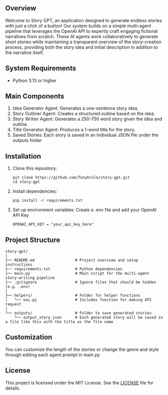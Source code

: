## Overview
Welcome to Story GPT, an application designed to generate endless stories with just a click of a button! Our system builds on a simple multi-agent pipeline that leverages the OpenAI API to expertly craft engaging fictional narratives from scratch. These AI agents work collaboratively to generate short stories while maintaining a transparent overview of the story-creation process, providing both the story idea and initial description in addition to the narrative itself. 
## System Requirements
* Python 3.13 or higher
## Main Components

1. Idea Generator Agent: Generates a one-sentence story idea.
2. Story Outliner Agent: Creates a structured outline based on the idea.
3. Story Writier Agent: Generates a 250-750 word story given the idea and outline.
4. Title Generator Agent: Produces a 1-word title for the story.
5. Saved Stories: Each story is saved in an individual JSON file under the outputs folder
## Installation
1. Clone this repository:
   ```
   git clone https://github.com/Tonyhrule/story-gpt.git
   cd story-gpt
   ```
2. Install dependencies:
   ```
   pip install -r requirements.txt
   ```
3. Set up environment variables: Create a .env file and add your OpenAI API Key
   ```
   OPENAI_API_KEY = "your_api_key_here"
   ```
## Project Structure
```
story-gpt/
│
├── README.md                  # Project overview and setup instructions
├── requirements.txt           # Python dependencies
├── main.py                    # Main script for the multi-agent story-writing pipeline
├── .gitignore                 # Ignore files that should be hidden (e.g. .env)
│
├── helpers/                   # Folder for helper functions
│   └── oai.py                 # Includes function for making API request
│
└── outputs/                   # Folder to save generated stories
    └── output_story.json      # Each generated story will be saved in a file like this with the title as the file name
```
## Customization
You can customize the length of the stories or change the genre and style through editing each agent prompt in main.py

## License
This project is licensed under the MIT License. See the [LICENSE](https://github.com/Tonyhrule/Story-GPT/blob/main/LICENSE) file for details.
